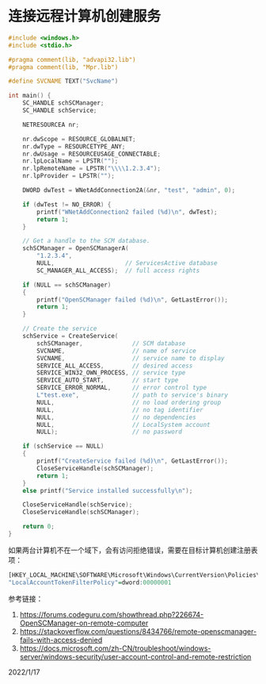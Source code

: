 # 连接远程计算机创建服务

```cpp
#include <windows.h>
#include <stdio.h>

#pragma comment(lib, "advapi32.lib")
#pragma comment(lib, "Mpr.lib")

#define SVCNAME TEXT("SvcName")

int main() {
	SC_HANDLE schSCManager;
	SC_HANDLE schService;

	NETRESOURCEA nr;

	nr.dwScope = RESOURCE_GLOBALNET;
	nr.dwType = RESOURCETYPE_ANY;
	nr.dwUsage = RESOURCEUSAGE_CONNECTABLE;
	nr.lpLocalName = LPSTR("");
	nr.lpRemoteName = LPSTR("\\\\1.2.3.4");
	nr.lpProvider = LPSTR("");

	DWORD dwTest = WNetAddConnection2A(&nr, "test", "admin", 0);

	if (dwTest != NO_ERROR) {
		printf("WNetAddConnection2 failed (%d)\n", dwTest);
		return 1;
	}

	// Get a handle to the SCM database. 
	schSCManager = OpenSCManagerA(
		"1.2.3.4",
		NULL,                    // ServicesActive database 
		SC_MANAGER_ALL_ACCESS);  // full access rights 

	if (NULL == schSCManager)
	{
		printf("OpenSCManager failed (%d)\n", GetLastError());
		return 1;
	}

	// Create the service
	schService = CreateService(
		schSCManager,              // SCM database 
		SVCNAME,                   // name of service 
		SVCNAME,                   // service name to display 
		SERVICE_ALL_ACCESS,        // desired access 
		SERVICE_WIN32_OWN_PROCESS, // service type 
		SERVICE_AUTO_START,        // start type 
		SERVICE_ERROR_NORMAL,      // error control type 
		L"test.exe",               // path to service's binary 
		NULL,                      // no load ordering group 
		NULL,                      // no tag identifier 
		NULL,                      // no dependencies 
		NULL,                      // LocalSystem account 
		NULL);                     // no password 

	if (schService == NULL)
	{
		printf("CreateService failed (%d)\n", GetLastError());
		CloseServiceHandle(schSCManager);
		return 1;
	}
	else printf("Service installed successfully\n");

	CloseServiceHandle(schService);
	CloseServiceHandle(schSCManager);

	return 0;
}
```

如果两台计算机不在一个域下，会有访问拒绝错误，需要在目标计算机创建注册表项：  
```r
[HKEY_LOCAL_MACHINE\SOFTWARE\Microsoft\Windows\CurrentVersion\Policies\System]
"LocalAccountTokenFilterPolicy"=dword:00000001
```

参考链接：  
1. https://forums.codeguru.com/showthread.php?226674-OpenSCManager-on-remote-computer
2. https://stackoverflow.com/questions/8434766/remote-openscmanager-fails-with-access-denied
3. https://docs.microsoft.com/zh-CN/troubleshoot/windows-server/windows-security/user-account-control-and-remote-restriction


2022/1/17  
